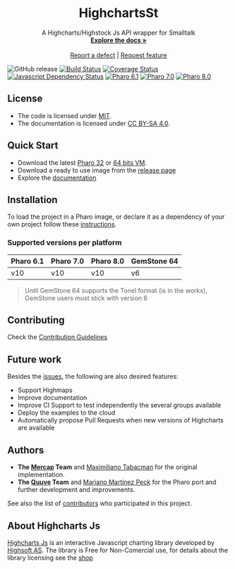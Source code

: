 <p align="center">
 <h1 align="center">HighchartsSt</h1>
  <p align="center">
    A Highcharts/Highstock Js API wrapper for Smalltalk
    <br>
    <a href="docs/"><strong>Explore the docs »</strong></a>
    <br>
    <br>
    <a href="https://github.com/ba-st/HighchartsSt/issues/new?labels=Type%3A+Defect">Report a defect</a>
    |
    <a href="https://github.com/ba-st/HighchartsSt/issues/new?labels=Type%3A+Feature">Request feature</a>
  </p>
</p>

![GitHub release](https://img.shields.io/github/release/ba-st/HighchartsSt.svg)
[![Build Status](https://github.com/ba-st/HighchartsSt/workflows/Build/badge.svg?branch=release-candidate)](https://github.com/ba-st/HighchartsSt/actions?query=workflow%3ABuild)
[![Coverage Status](https://codecov.io/github/ba-st/HighchartsSt/coverage.svg?branch=release-candidate)](https://codecov.io/gh/ba-st/HighchartsSt/branch/release-candidate)
[![Javascript Dependency Status](https://david-dm.org/ba-st/HighchartsSt.svg)](https://david-dm.org/ba-st/HighchartsSt)
[![Pharo 6.1](https://img.shields.io/badge/Pharo-6.1-informational)](https://pharo.org)
[![Pharo 7.0](https://img.shields.io/badge/Pharo-7.0-informational)](https://pharo.org)
[![Pharo 8.0](https://img.shields.io/badge/Pharo-8.0-informational)](https://pharo.org)

## License
- The code is licensed under [MIT](LICENSE).
- The documentation is licensed under [CC BY-SA 4.0](http://creativecommons.org/licenses/by-sa/4.0/).

## Quick Start

- Download the latest [Pharo 32](https://get.pharo.org/) or [64 bits VM](https://get.pharo.org/64/).
- Download a ready to use image from the [release page](https://github.com/ba-st/HighchartsSt/releases/latest)
- Explore the [documentation](docs/)

## Installation

To load the project in a Pharo image, or declare it as a dependency of your own project follow these [instructions](docs/Installation.md).

### Supported versions per platform

| Pharo 6.1 | Pharo 7.0 | Pharo 8.0 | GemStone 64 |
|---|---|---|---|
|v10|v10|v10|v6|

> Until GemStone 64 supports the Tonel format (is in the works), GemStone users must stick with version 6

## Contributing

Check the [Contribution Guidelines](CONTRIBUTING.md)

## Future work
Besides the [issues](https://github.com/ba-st/HighchartsSt/issues), the following are also desired features:

* Support Highmaps
* Improve documentation
* Improve CI Support to test independently the several groups available
* Deploy the examples to the cloud
* Automatically propose Pull Requests when new versions of Highcharts are available

## Authors

* **The [Mercap](http://www.mercapsoftware.com) Team** and [Maximiliano Tabacman](https://github.com/mtabacman) for the original implementation.
* **The [Quuve](http://www.debrispublishing.com/) Team** and [Mariano Martinez Peck](https://github.com/marianopeck) for the Pharo port and further development and improvements.

See also the list of [contributors](https://github.com/ba-st/HighchartsSt/graphs/contributors) who participated in this project.

## About Highcharts Js
[Highcharts Js](http://www.highcharts.com/) is an interactive Javascript charting library developed by [Highsoft AS](http://highsoft.com/). The library is Free for Non-Comercial use, for details about the library licensing see the [shop](http://shop.highsoft.com/highcharts.html)
